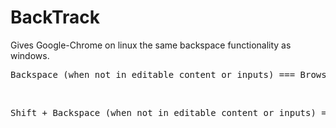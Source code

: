 <h1>BackTrack</h1>
<p>Gives Google-Chrome on linux the same backspace functionality as windows.<p>
<p>
<pre>Backspace (when not in editable content or inputs) === Browser Back button</pre>
<br />
<pre>Shift + Backspace (when not in editable content or inputs) === Browser Forward button</pre>
</p>
